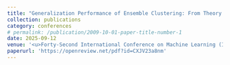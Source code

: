 ```yaml
---
title: "Generalization Performance of Ensemble Clustering: From Theory to Algorithm"
collection: publications
category: conferences
# permalink: /publication/2009-10-01-paper-title-number-1
date: 2025-09-12
venue: '<u>Forty-Second International Conference on Machine Learning (ICML)</u>'
paperurl: 'https://openreview.net/pdf?id=CXJV23a8nm'
---
```

